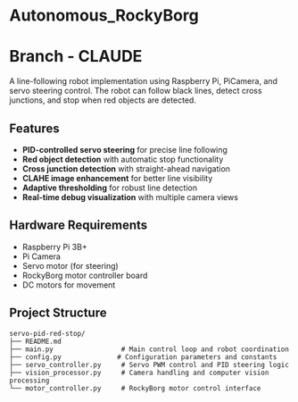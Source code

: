 # Autonomous_RockyBorg
# Branch - CLAUDE

A line-following robot implementation using Raspberry Pi, PiCamera, and servo steering control. The robot can follow black lines, detect cross junctions, and stop when red objects are detected.

## Features

- **PID-controlled servo steering** for precise line following
- **Red object detection** with automatic stop functionality
- **Cross junction detection** with straight-ahead navigation
- **CLAHE image enhancement** for better line visibility
- **Adaptive thresholding** for robust line detection
- **Real-time debug visualization** with multiple camera views

## Hardware Requirements

- Raspberry Pi 3B+
- Pi Camera
- Servo motor (for steering)
- RockyBorg motor controller board
- DC motors for movement

## Project Structure

```
servo-pid-red-stop/
├── README.md
├── main.py                 # Main control loop and robot coordination
├── config.py              # Configuration parameters and constants
├── servo_controller.py     # Servo PWM control and PID steering logic
├── vision_processor.py     # Camera handling and computer vision processing
└── motor_controller.py     # RockyBorg motor control interface
```
